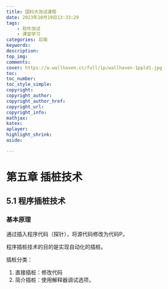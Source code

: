 ```yaml
---
title: 国科大测试课程
date: 2023年10月19日13:33:29
tags: 
    - 软件测试
    - 课堂学习
categories: 后端
keywords:
description: 
top_img:
comments:
cover: https://w.wallhaven.cc/full/1p/wallhaven-1ppld1.jpg
toc:
toc_number:
toc_style_simple:
copyright:
copyright_author:
copyright_author_href:
copyright_url:
copyright_info:
mathjax:
katex:
aplayer:
highlight_shrink:
aside:

---
```


<meta name="referrer" content="no-referrer"/>

# 第五章 插桩技术

## 5.1 程序插桩技术

### 基本原理

通过插入程序代码（探针），将源代码修改为代码P。

程序插桩技术的目的是实现自动化的插桩。

插桩分类：

1. 直接插桩：修改代码
2. 简介插桩：使用解释器调试选项，





















